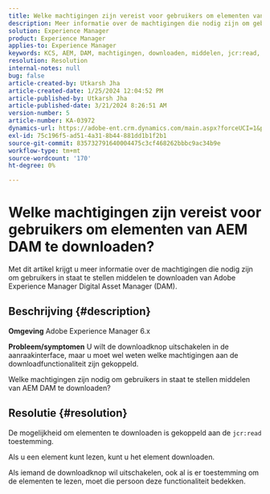 ```yaml
---
title: Welke machtigingen zijn vereist voor gebruikers om elementen van AEM DAM te downloaden?
description: Meer informatie over de machtigingen die nodig zijn om gebruikers in staat te stellen middelen te downloaden van Adobe Experience Manager DAM.
solution: Experience Manager
product: Experience Manager
applies-to: Experience Manager
keywords: KCS, AEM, DAM, machtigingen, downloaden, middelen, jcr:read, Digital Asset Management-systeem
resolution: Resolution
internal-notes: null
bug: false
article-created-by: Utkarsh Jha
article-created-date: 1/25/2024 12:04:52 PM
article-published-by: Utkarsh Jha
article-published-date: 3/21/2024 8:26:51 AM
version-number: 5
article-number: KA-03972
dynamics-url: https://adobe-ent.crm.dynamics.com/main.aspx?forceUCI=1&pagetype=entityrecord&etn=knowledgearticle&id=ecedb8ef-79bb-ee11-a569-6045bd0065b6
exl-id: 75c196f5-ad51-4a31-8b44-881dd1b1f2b1
source-git-commit: 835732791640004475c3cf468262bbbc9ac34b9e
workflow-type: tm+mt
source-wordcount: '170'
ht-degree: 0%

---
```


# Welke machtigingen zijn vereist voor gebruikers om elementen van AEM DAM te downloaden?


Met dit artikel krijgt u meer informatie over de machtigingen die nodig zijn om gebruikers in staat te stellen middelen te downloaden van Adobe Experience Manager Digital Asset Manager (DAM).

## Beschrijving {#description}


<b>Omgeving</b>
Adobe Experience Manager 6.x

<b>Probleem/symptomen</b>
U wilt de downloadknop uitschakelen in de aanraakinterface, maar u moet wel weten welke machtigingen aan de downloadfunctionaliteit zijn gekoppeld.

Welke machtigingen zijn nodig om gebruikers in staat te stellen middelen van AEM DAM te downloaden?


## Resolutie {#resolution}


De mogelijkheid om elementen te downloaden is gekoppeld aan de `jcr:read` toestemming.

Als u een element kunt lezen, kunt u het element downloaden.

Als iemand de downloadknop wil uitschakelen, ook al is er toestemming om de elementen te lezen, moet die persoon deze functionaliteit bedekken.
